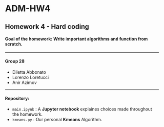 # ADM-HW4
## Homework 4 - Hard coding
#### **Goal of the homework**: Write important algorithms and function from scratch.
_____________
#### Group 28
* Diletta Abbonato 
* Lorenzo Loretucci
* Anir Azimov 
_____________
#### Repository: 
* `main.ipynb` : A **Jupyter notebook** explaines choices made throughout the homework.
* `kmeans.py` : Our personal **Kmeans** Algorithm.


